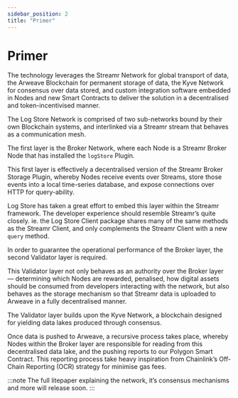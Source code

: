 ```yaml
---
sidebar_position: 2
title: "Primer"
---
```


# Primer

The technology leverages the Streamr Network for global transport of data, the Arweave Blockchain for permanent storage of data, the Kyve Network for consensus over data stored, and custom integration software embedded in Nodes and new Smart Contracts to deliver the solution in a decentralised and token-incentivised manner.

The Log Store Network is comprised of two sub-networks bound by their own Blockchain systems, and interlinked via a Streamr stream that behaves as a communication mesh.

The first layer is the Broker Network, where each Node is a Streamr Broker Node that has installed the `logStore` Plugin.

This first layer is effectively a decentralised version of the Streamr Broker Storage Plugin, whereby Nodes receive events over Streams, store those events into a local time-series database, and expose connections over HTTP for query-ability.

Log Store has taken a great effort to embed this layer within the Streamr framework. The developer experience should resemble Streamr’s quite closely. ie. the Log Store Client package shares many of the same methods as the Streamr Client, and only complements the Streamr Client with a new `query` method.

In order to guarantee the operational performance of the Broker layer, the second Validator layer is required.

This Validator layer not only behaves as an authority over the Broker layer — determining which Nodes are rewarded, penalised, how digital assets should be consumed from developers interacting with the network, but also behaves as the storage mechanism so that Streamr data is uploaded to Arweave in a fully decentralised manner.

The Validator layer builds upon the Kyve Network, a blockchain designed for yielding data lakes produced through consensus.

Once data is pushed to Arweave, a recursive process takes place, whereby Nodes within the Broker layer are responsible for reading from this decentralised data lake, and the pushing reports to our Polygon Smart Contract. This reporting process take heavy inspiration from Chainlink’s Off-Chain Reporting (OCR) strategy for minimise gas fees.

:::note
The full litepaper explaining the network, it’s consensus mechanisms and more will release soon.
:::